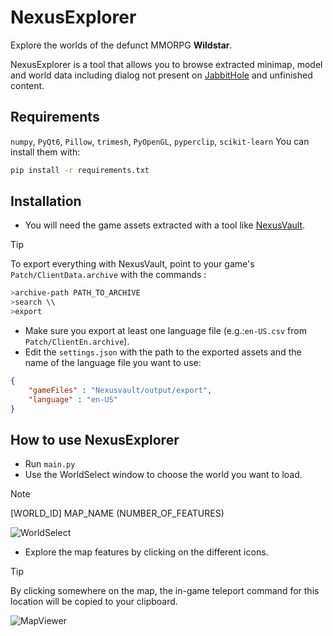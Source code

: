 # NexusExplorer
Explore the worlds of the defunct MMORPG **Wildstar**.

NexusExplorer is a tool that allows you to browse extracted minimap, model and world data including dialog not present on [JabbitHole](https://www.jabbithole.com) and unfinished content.

## Requirements
`numpy`, `PyQt6`, `Pillow`, `trimesh`, `PyOpenGL`, `pyperclip`, `scikit-learn`
You can install them with:
```bash
pip install -r requirements.txt
```

## Installation
- You will need the game assets extracted with a tool like [NexusVault](https://github.com/MarbleBag/NexusVault-CLI).
> [!TIP]
> To export everything with NexusVault, point to your game's `Patch/ClientData.archive` with the commands :
```bash
>archive-path PATH_TO_ARCHIVE
>search \\
>export
```
- Make sure you export at least one language file (e.g.:`en-US.csv` from `Patch/ClientEn.archive`).
- Edit the `settings.json` with the path to the exported assets and the name of the language file you want to use:
```JSON
{
    "gameFiles" : "Nexusvault/output/export",
    "language" : "en-US"
}
```

## How to use NexusExplorer
- Run `main.py`
- Use the WorldSelect window to choose the world you want to load.
> [!NOTE]
> [WORLD_ID] MAP_NAME (NUMBER_OF_FEATURES)

![WorldSelect](https://github.com/charlesmasse/NexusExplorer/blob/main/images/worldSelect.png)

- Explore the map features by clicking on the different icons.
> [!TIP]
> By clicking somewhere on the map, the in-game teleport command for this location will be copied to your clipboard.

![MapViewer](https://github.com/charlesmasse/NexusExplorer/blob/main/images/mapViewer.png)